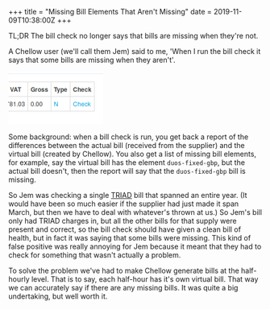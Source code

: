 +++
title = "Missing Bill Elements That Aren't Missing"
date = 2019-11-09T10:38:00Z
+++

TL;DR The bill check no longer says that bills are missing when they're not.

A Chellow user (we'll call them Jem) said to me, 'When I run the bill check it
says that some bills are missing when they aren't'.

![Screenshot of bill check link](2019-11-09_screenshot1.png)

Some background: when a bill check is run, you get back a report of the
differences between the actual bill (received from the supplier) and the
virtual bill (created by Chellow). You also get a list of missing bill
elements, for example, say the virtual bill has the element `duos-fixed-gbp`,
but the actual bill doesn't, then the report will say that the `duos-fixed-gbp`
bill is missing.

So Jem was checking a single
[TRIAD](https://en.wikipedia.org/wiki/Electricity_billing_in_the_UK#Transmission_charges) bill that spanned an entire year. (It would have been so much easier
if the supplier had just made it span March, but then we have to deal with
whatever's thrown at us.) So Jem's bill only had TRIAD charges in, but all the
other bills for that supply were present and correct, so the bill check
should have given a clean bill of health, but in fact it was saying that some
bills were missing. This kind of false positive was really annoying for Jem
because it meant that they had to check for something that wasn't actually a
problem.

To solve the problem we've had to make Chellow generate bills at the
half-hourly level. That is to say, each half-hour has it's own virtual bill.
That way we can accurately say if there are any missing bills. It was quite a
big undertaking, but well worth it.
